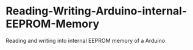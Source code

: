 # Reading-Writing-Arduino-internal-EEPROM-Memory
 Reading and writing into internal EEPROM memory of a Arduino
